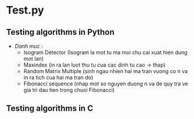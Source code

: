 # Test.py
## **Testing algorithms in Python**
- *Danh muc :*
  - Isogram Detector (Isogram la mot tu ma moi chu cai xuat hien dung  mot lan)
  - Maxindex (in ra lan luot thu tu cua cac dinh tu cao -> thap)
  - Random Matrix Multiple (sinh ngau nhien hai ma tran vuong co n va in ra tich cua hai ma tran do)
  - Fibonacci sequence (nhap mot so nguyen duong n va de quy tra ve gia tri dau tien trong chuoi Fibonacci)
## **Testing algorithms in C**
